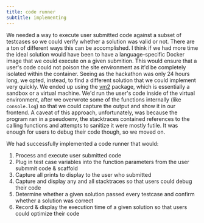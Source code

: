 ```yaml
---
title: code runner
subtitle: implementing
---
```

We needed a way to execute user submitted code against a subset of testcases so we could verify whether a solution was valid or not. There are a ton of different ways this can be accomplished. I think if we had more time the ideal solution would have been to have a language-specific Docker image that we could execute on a given submition. This would ensure that a user's code could not poison the site environment as it'd be completely isolated within the container. Seeing as the hackathon was only 24 hours long, we opted, instead, to find a different solution that we could implement very quickly. We ended up using the [vm2](https://github.com/patriksimek/vm2) package, which is essentially a sandbox or a virtual machine. We'd run the user's code inside of the virtual environment, after we overwrote some of the functions internally (like `console.log`) so that we could capture the output and show it in our frontend. A caveat of this approach, unfortunately, was because the program ran in a pseudoenv, the stacktraces contained references to the calling functions and attempts to sanitize it were mostly futile. It was enough for users to debug their code though, so we moved on.

We had successfully implemented a code runner that would:
1. Process and execute user submitted code
2. Plug in test case variables into the function parameters from the user submmit code & scaffold
3. Capture all prints to display to the user who submitted
4. Capture and display any and all stacktraces so that users could debug their code
5. Determine whether a given solution passed every testcase and confirm whether a solution was correct
6. Record & display the execution time of a given solution so that users could optimize their code